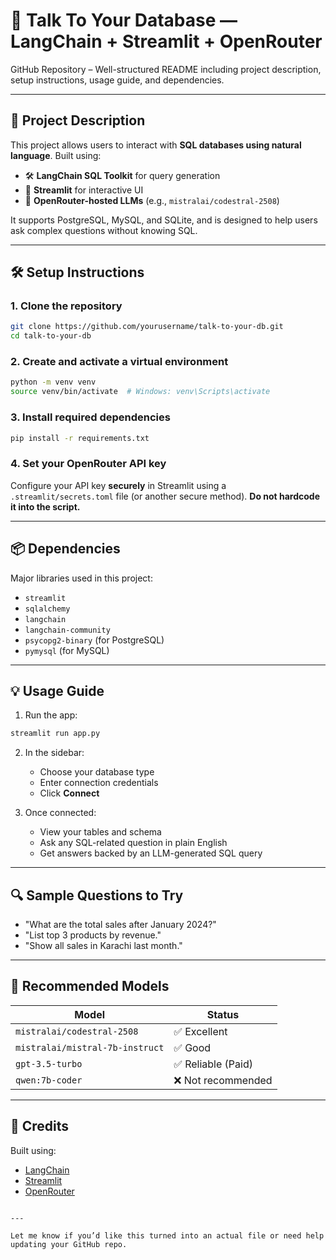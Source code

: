 # 🧠 Talk To Your Database — LangChain + Streamlit + OpenRouter

GitHub Repository – Well-structured README including project description, setup instructions, usage guide, and dependencies.

---

## 📌 Project Description

This project allows users to interact with **SQL databases using natural language**. Built using:

- 🛠️ **LangChain SQL Toolkit** for query generation
- 🎨 **Streamlit** for interactive UI
- 🤖 **OpenRouter-hosted LLMs** (e.g., `mistralai/codestral-2508`)

It supports PostgreSQL, MySQL, and SQLite, and is designed to help users ask complex questions without knowing SQL.

---

## 🛠️ Setup Instructions

### 1. Clone the repository

```bash
git clone https://github.com/yourusername/talk-to-your-db.git
cd talk-to-your-db
````

### 2. Create and activate a virtual environment

```bash
python -m venv venv
source venv/bin/activate  # Windows: venv\Scripts\activate
```

### 3. Install required dependencies

```bash
pip install -r requirements.txt
```

### 4. Set your OpenRouter API key

Configure your API key **securely** in Streamlit using a `.streamlit/secrets.toml` file (or another secure method).
**Do not hardcode it into the script.**

---

## 📦 Dependencies

Major libraries used in this project:

* `streamlit`
* `sqlalchemy`
* `langchain`
* `langchain-community`
* `psycopg2-binary` (for PostgreSQL)
* `pymysql` (for MySQL)

---

## 💡 Usage Guide

1. Run the app:

```bash
streamlit run app.py
```

2. In the sidebar:

   * Choose your database type
   * Enter connection credentials
   * Click **Connect**

3. Once connected:

   * View your tables and schema
   * Ask any SQL-related question in plain English
   * Get answers backed by an LLM-generated SQL query

---

## 🔍 Sample Questions to Try

* "What are the total sales after January 2024?"
* "List top 3 products by revenue."
* "Show all sales in Karachi last month."

---

## 🧠 Recommended Models

| Model                           | Status            |
| ------------------------------- | ----------------- |
| `mistralai/codestral-2508`      | ✅ Excellent       |
| `mistralai/mistral-7b-instruct` | ✅ Good            |
| `gpt-3.5-turbo`                 | ✅ Reliable (Paid) |
| `qwen:7b-coder`                 | ❌ Not recommended |

---

## 🙌 Credits

Built using:

* [LangChain](https://github.com/langchain-ai/langchain)
* [Streamlit](https://streamlit.io/)
* [OpenRouter](https://openrouter.ai/)

```

---

Let me know if you’d like this turned into an actual file or need help updating your GitHub repo.
```

